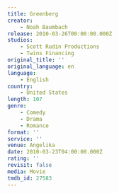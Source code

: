 ```yaml
---
title: Greenberg
creator:
    - Noah Baumbach
release: 2010-03-26T00:00:00.000Z
studios:
    - Scott Rudin Productions
    - Twins Financing
original_title: ''
original_language: en
language:
    - English
country:
    - United States
length: 107
genre:
    - Comedy
    - Drama
    - Romance
format: ''
service: ''
venue: Angelika
date: 2010-03-23T04:00:00.000Z
rating: ''
revisit: false
media: Movie
tmdb_id: 27583
---
```



